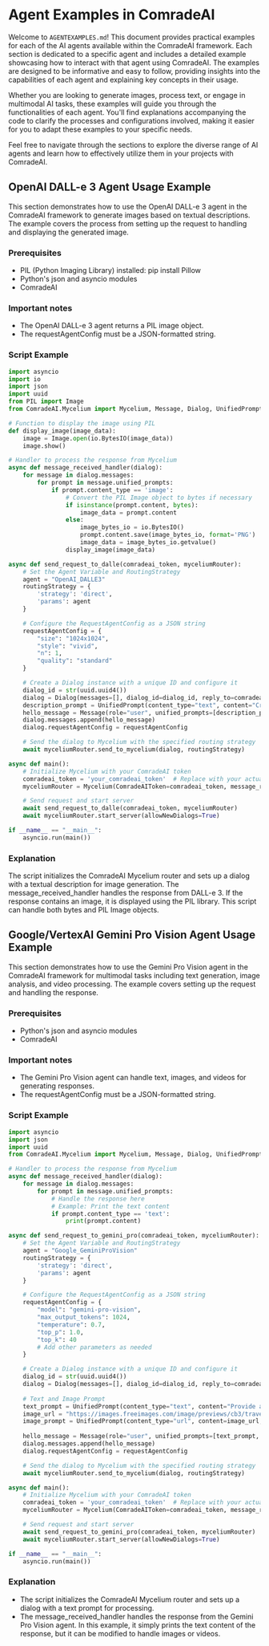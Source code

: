 # Agent Examples in ComradeAI

Welcome to `AGENTEXAMPLES.md`! This document provides practical examples for each of the AI agents available within the ComradeAI framework. Each section is dedicated to a specific agent and includes a detailed example showcasing how to interact with that agent using ComradeAI. The examples are designed to be informative and easy to follow, providing insights into the capabilities of each agent and explaining key concepts in their usage.

Whether you are looking to generate images, process text, or engage in multimodal AI tasks, these examples will guide you through the functionalities of each agent. You'll find explanations accompanying the code to clarify the processes and configurations involved, making it easier for you to adapt these examples to your specific needs.

Feel free to navigate through the sections to explore the diverse range of AI agents and learn how to effectively utilize them in your projects with ComradeAI.

## OpenAI DALL-e 3 Agent Usage Example

This section demonstrates how to use the OpenAI DALL-e 3 agent in the ComradeAI framework to generate images based on textual descriptions. The example covers the process from setting up the request to handling and displaying the generated image.

### Prerequisites
- PIL (Python Imaging Library) installed: pip install Pillow
- Python's json and asyncio modules
- ComradeAI

### Important notes
- The OpenAI DALL-e 3 agent returns a PIL image object.
- The requestAgentConfig must be a JSON-formatted string.

### Script Example

```python
import asyncio
import io
import json
import uuid
from PIL import Image
from ComradeAI.Mycelium import Mycelium, Message, Dialog, UnifiedPrompt

# Function to display the image using PIL
def display_image(image_data):
    image = Image.open(io.BytesIO(image_data))
    image.show()

# Handler to process the response from Mycelium
async def message_received_handler(dialog):
    for message in dialog.messages:
        for prompt in message.unified_prompts:
            if prompt.content_type == 'image':
                # Convert the PIL Image object to bytes if necessary
                if isinstance(prompt.content, bytes):
                    image_data = prompt.content
                else:
                    image_bytes_io = io.BytesIO()
                    prompt.content.save(image_bytes_io, format='PNG')
                    image_data = image_bytes_io.getvalue()
                display_image(image_data)

async def send_request_to_dalle(comradeai_token, myceliumRouter):
    # Set the Agent Variable and RoutingStrategy
    agent = "OpenAI_DALLE3"
    routingStrategy = {
        'strategy': 'direct',
        'params': agent
    }

    # Configure the RequestAgentConfig as a JSON string
    requestAgentConfig = {
        "size": "1024x1024",
        "style": "vivid",
        "n": 1,
        "quality": "standard"
    }

    # Create a Dialog instance with a unique ID and configure it
    dialog_id = str(uuid.uuid4())
    dialog = Dialog(messages=[], dialog_id=dialog_id, reply_to=comradeai_token)
    description_prompt = UnifiedPrompt(content_type="text", content="Create an image of a futuristic city at sunset", mime_type="text/plain")
    hello_message = Message(role="user", unified_prompts=[description_prompt])
    dialog.messages.append(hello_message)
    dialog.requestAgentConfig = requestAgentConfig

    # Send the dialog to Mycelium with the specified routing strategy
    await myceliumRouter.send_to_mycelium(dialog, routingStrategy)

async def main():
    # Initialize Mycelium with your ComradeAI token
    comradeai_token = 'your_comradeai_token'  # Replace with your actual token
    myceliumRouter = Mycelium(ComradeAIToken=comradeai_token, message_received_callback=message_received_handler)

    # Send request and start server
    await send_request_to_dalle(comradeai_token, myceliumRouter)
    await myceliumRouter.start_server(allowNewDialogs=True)

if __name__ == "__main__":
    asyncio.run(main())
```

### Explanation

The script initializes the ComradeAI Mycelium router and sets up a dialog with a textual description for image generation.
The message_received_handler handles the response from DALL-e 3. If the response contains an image, it is displayed using the PIL library. This script can handle both bytes and PIL Image objects.

## Google/VertexAI Gemini Pro Vision Agent Usage Example

This section demonstrates how to use the Gemini Pro Vision agent in the ComradeAI framework for multimodal tasks including text generation, image analysis, and video processing. The example covers setting up the request and handling the response.

### Prerequisites
- Python's json and asyncio modules
- ComradeAI

### Important notes
- The Gemini Pro Vision agent can handle text, images, and videos for generating responses.
- The requestAgentConfig must be a JSON-formatted string.

### Script Example

```python
import asyncio
import json
import uuid
from ComradeAI.Mycelium import Mycelium, Message, Dialog, UnifiedPrompt

# Handler to process the response from Mycelium
async def message_received_handler(dialog):
    for message in dialog.messages:
        for prompt in message.unified_prompts:
            # Handle the response here
            # Example: Print the text content
            if prompt.content_type == 'text':
                print(prompt.content)

async def send_request_to_gemini_pro(comradeai_token, myceliumRouter):
    # Set the Agent Variable and RoutingStrategy
    agent = "Google_GeminiProVision"
    routingStrategy = {
        'strategy': 'direct',
        'params': agent
    }

    # Configure the RequestAgentConfig as a JSON string
    requestAgentConfig = {
        "model": "gemini-pro-vision",
        "max_output_tokens": 1024,
        "temperature": 0.7,
        "top_p": 1.0,
        "top_k": 40
        # Add other parameters as needed
    }

    # Create a Dialog instance with a unique ID and configure it
    dialog_id = str(uuid.uuid4())
    dialog = Dialog(messages=[], dialog_id=dialog_id, reply_to=comradeai_token)
    
    # Text and Image Prompt
    text_prompt = UnifiedPrompt(content_type="text", content="Provide an XML-code listing and describing every item on the picture.", mime_type="text/plain")
    image_url = "https://images.freeimages.com/image/previews/cb3/travel-elements-map-5692424.jpg"
    image_prompt = UnifiedPrompt(content_type="url", content=image_url, mime_type="image/jpeg")
    
    hello_message = Message(role="user", unified_prompts=[text_prompt, image_prompt])
    dialog.messages.append(hello_message)
    dialog.requestAgentConfig = requestAgentConfig

    # Send the dialog to Mycelium with the specified routing strategy
    await myceliumRouter.send_to_mycelium(dialog, routingStrategy)

async def main():
    # Initialize Mycelium with your ComradeAI token
    comradeai_token = 'your_comradeai_token'  # Replace with your actual token
    myceliumRouter = Mycelium(ComradeAIToken=comradeai_token, message_received_callback=message_received_handler)

    # Send request and start server
    await send_request_to_gemini_pro(comradeai_token, myceliumRouter)
    await myceliumRouter.start_server(allowNewDialogs=True)

if __name__ == "__main__":
    asyncio.run(main())
```

### Explanation
- The script initializes the ComradeAI Mycelium router and sets up a dialog with a text prompt for processing.
- The message_received_handler handles the response from the Gemini Pro Vision agent. In this example, it simply prints the text content of the response, but it can be modified to handle images or videos.
